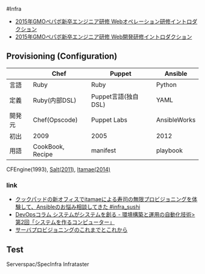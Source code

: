 #Infra


- [2015年GMOペパボ新卒エンジニア研修 Webオペレーション研修イントロダクション](http://www.slideshare.net/hifumis/20150706-weboperationtraining)
- [2015年GMOペパボ新卒エンジニア研修 Web開発研修イントロダクション](http://www.slideshare.net/hifumis/20150609-webdevelopmenttraining?related=1)

## Provisioning (Configuration)

||Chef|Puppet|Ansible|
|---|---|---|---|
|言語|Ruby|Ruby|Python|
|定義|Ruby(内部DSL)|Puppet言語(独自DSL)|YAML|
|開発元|Chef(Opscode)|Puppet Labs|AnsibleWorks|
|初出|2009|2005|2012|
|用語|CookBook, Recipe|manifest|playbook|

CFEngine(1993), [Salt(2011)](http://saltstack.com/),  [Itamae(2014)](http://techlife.cookpad.com/entry/2015/05/12/080000)
### link
- [クックパッドの新オフィスでitamaeによる寿司の無限プロビジョニングを体験して、Ansibleのお悩み相談してきた #infra_sushi](http://sechiro.hatenablog.com/entry/2014/10/04/%E3%82%AF%E3%83%83%E3%82%AF%E3%83%91%E3%83%83%E3%83%89%E3%81%AE%E6%96%B0%E3%82%AA%E3%83%95%E3%82%A3%E3%82%B9%E3%81%A7itamae%E3%81%AB%E3%82%88%E3%82%8B%E5%AF%BF%E5%8F%B8%E3%81%AE%E7%84%A1%E9%99%90)
- [DevOpsコラム システムがシステムを創る - 環境構築と運用の自動化技術>第2回「システムを作るコンピューター」](http://www.intellilink.co.jp/article/column/devops02.html)
- [サーバプロビジョニングのこれまでとこれから](http://ri.hateblo.jp/entry/2014/02/15/153803)

## Test

Serverspac/SpecInfra
Infrataster
